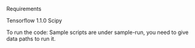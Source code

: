 Requirements

Tensorflow 1.1.0
Scipy

To run the code:
Sample scripts are under sample-run, you need to give data paths to run it.